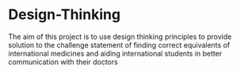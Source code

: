 # Design-Thinking
The aim of this project is to use design thinking principles to provide solution to the challenge statement of  finding correct equivalents of international medicines and aiding international students in better communication with their doctors
